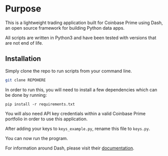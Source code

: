 # Purpose

This is a lightweight trading application built for Coinbase Prime using Dash, an open source framework for building Python data apps.  

All scripts are written in Python3 and have been tested with versions that are not end of life.

## Installation

Simply clone the repo to run scripts from your command line.

```bash
git clone REPOHERE
```

In order to run this, you will need to install a few dependencies which can be done by running: 
```
pip install -r requirements.txt
```
You will also need API key credentials within a valid Coinbase Prime portfolio in order to use this application.

After adding your keys to ``keys_example.py``, rename this file to ``keys.py``. 

You can now run the program.

For information around Dash, please visit their [documentation](https://dash.plotly.com/introduction). 